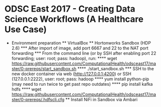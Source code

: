 # ODSC East 2017 - Creating Data Science Workflows (A Healthcare Use Case)

* Environment preparation
** VirtualBox
** Hortonworks Sandbox (HDP 2.6)
*** After import of image, add port 6667 and 22 to the NAT port forwarding
*** From the command line (or by SSH after enabling port 22 forwarding; user: root; pass: hadoop), run: 
**** wget https://raw.githubusercontent.com/ComputationalHealth/odsceast17/master/0-prereqs/start_sandbox.sh
**** ./start_sandbox.sh
*** SSH to the new docker container via web (http://127.0.0.1:4200) or SSH (127.0.0.1:2222), user: root; pass: hadoop
**** yum install python-pip (may need to run twice to get past repo outdates)
**** pip install kafka hdfs
**** wget https://raw.githubusercontent.com/ComputationalHealth/odsceast17/master/0-prereqs/.hdfscli.cfg
** Install NiFi in Sandbox via Ambari